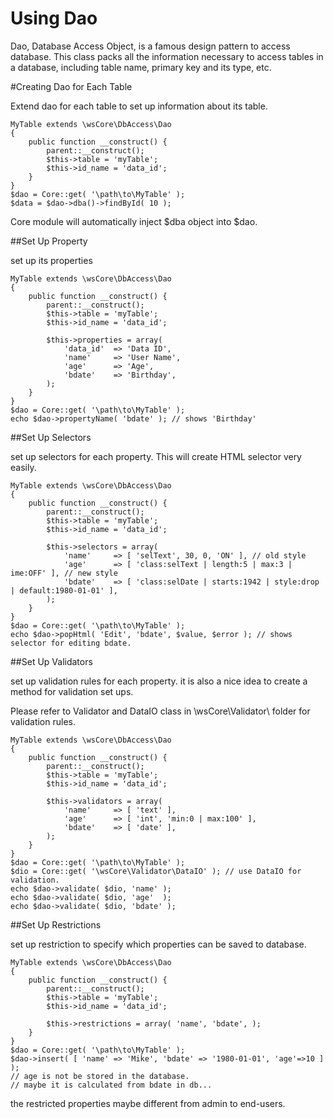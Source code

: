Using Dao
=========

Dao, Database Access Object, is a famous design pattern to access database. 
This class packs all the information necessary to access tables in a database, 
including table name, primary key and its type, etc. 

#Creating Dao for Each Table

Extend dao for each table to set up information about its table. 

    MyTable extends \wsCore\DbAccess\Dao
    {
        public function __construct() {
            parent::__construct();
            $this->table = 'myTable';
            $this->id_name = 'data_id';
        }
    }
    $dao = Core::get( '\path\to\MyTable' );
    $data = $dao->dba()->findById( 10 );

Core module will automatically inject $dba object into $dao. 

##Set Up Property

set up its properties

    MyTable extends \wsCore\DbAccess\Dao
    {
        public function __construct() {
            parent::__construct();
            $this->table = 'myTable';
            $this->id_name = 'data_id';
            
            $this->properties = array(
                'data_id'  => 'Data ID',
                'name'     => 'User Name',
                'age'      => 'Age',
                'bdate'    => 'Birthday',
            );
        }
    }
    $dao = Core::get( '\path\to\MyTable' );
    echo $dao->propertyName( 'bdate' ); // shows 'Birthday'

##Set Up Selectors

set up selectors for each property. 
This will create HTML selector very easily. 

    MyTable extends \wsCore\DbAccess\Dao
    {
        public function __construct() {
            parent::__construct();
            $this->table = 'myTable';
            $this->id_name = 'data_id';
            
            $this->selectors = array(
                'name'     => [ 'selText', 30, 0, 'ON' ], // old style
                'age'      => [ 'class:selText | length:5 | max:3 | ime:OFF' ], // new style
                'bdate'    => [ 'class:selDate | starts:1942 | style:drop | default:1980-01-01' ],
            );
        }
    }
    $dao = Core::get( '\path\to\MyTable' );
    echo $dao->popHtml( 'Edit', 'bdate', $value, $error ); // shows selector for editing bdate. 

##Set Up Validators

set up validation rules for each property. 
it is also a nice idea to create a method for validation set ups. 

Please refer to Validator and DataIO class in \wsCore\Validator\ folder for validation rules. 

    MyTable extends \wsCore\DbAccess\Dao
    {
        public function __construct() {
            parent::__construct();
            $this->table = 'myTable';
            $this->id_name = 'data_id';
            
            $this->validators = array(
                'name'     => [ 'text' ],
                'age'      => [ 'int', 'min:0 | max:100' ],
                'bdate'    => [ 'date' ],
            );
        }
    }
    $dao = Core::get( '\path\to\MyTable' );
    $dio = Core::get( '\wsCore\Validator\DataIO' ); // use DataIO for validation. 
    echo $dao->validate( $dio, 'name' );
    echo $dao->validate( $dio, 'age'  );
    echo $dao->validate( $dio, 'bdate' );

##Set Up Restrictions

set up restriction to specify which properties can be saved to database. 

    MyTable extends \wsCore\DbAccess\Dao
    {
        public function __construct() {
            parent::__construct();
            $this->table = 'myTable';
            $this->id_name = 'data_id';
            
            $this->restrictions = array( 'name', 'bdate', );
        }
    }
    $dao = Core::get( '\path\to\MyTable' );
    $dao->insert( [ 'name' => 'Mike', 'bdate' => '1980-01-01', 'age'=>10 ] );
    // age is not be stored in the database.
    // maybe it is calculated from bdate in db...

the restricted properties maybe different from admin to end-users. 
